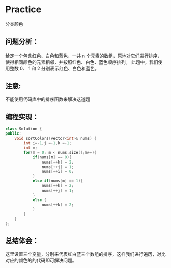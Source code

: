 # Practice
 分类颜色	
## 问题分析：
#### 
给定一个包含红色、白色和蓝色，一共 n 个元素的数组，原地对它们进行排序，使得相同颜色的元素相邻，并按照红色、白色、蓝色顺序排列。
此题中，我们使用整数 0、 1 和 2 分别表示红色、白色和蓝色。
## 注意:
不能使用代码库中的排序函数来解决这道题
## 编程实现：
```C++
class Solution {  
public:  
    void sortColors(vector<int>& nums) {  
        int i=-1,j =-1,k =-1;
        int m;  
        for(m = 0; m < nums.size();m++){  
            if(nums[m] == 0){  
                nums[++k] = 2;  
                nums[++j] = 1;  
                nums[++i] = 0;  
            }  
            else if(nums[m] == 1){  
                nums[++k] = 2;  
                nums[++j] = 1;  
            }  
            else {  
                nums[++k] = 2;  
            }  
        }  
    }  
};  
```
## 总结体会：
这里设置三个变量，分别来代表红白蓝三个数组的排序，这样我们进行遍历，对比对应的颜色的的代码即可解决问题。
